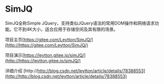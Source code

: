 # SimJQ
SimJQ全称Simple JQuery，支持类似JQuery语法的常用DOM操作和网络请求功能。它不到4K大小，适合应用于存储空间及其有限的场景。

项目主页[https://gitee.com/Leytton/SimJQ/](http://https://gitee.com/Leytton/SimJQ/)

项目演示[https://leytton.gitee.io/simJQ/](http://https://leytton.gitee.io/simJQ/)

详细介绍 [http://http://blog.csdn.net/leytton/article/details/78388553](http://http://blog.csdn.net/leytton/article/details/78388553)